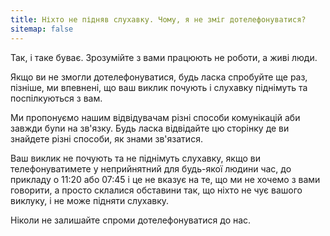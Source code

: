 ```yaml
---
title: Ніхто не підняв слухавку. Чому, я не зміг дотелефонуватися?
sitemap: false
---
```


Так, і таке буває. Зрозумійте з вами працюють не роботи, а живі люди.

Якщо ви не змогли дотелефонуватися, будь ласка спробуйте ще раз, пізніше, ми впевнені, що ваш виклик почують і слухавку піднімуть та поспілкуються з вам.

Ми пропонуємо нашим відвідувачам різні способи комунікацій аби завжди буnи на зв'язку. Будь ласка відвідайте цю сторінку де ви знайдете різні способи, як знами зв'язатися.

Ваш виклик не почують та не піднімуть слухавку, якщо ви телефонуватимете у неприйнятний для будь-якої людини час, до прикладу о 11:20 або 07:45 і це не вказує на те, що ми не хочемо з вами говорити, а просто склалися обставини так, що ніхто не чує вашого виклуку, і не може підняти слухавку.

Ніколи не залишайте спроми дотелефонуватися до нас.
